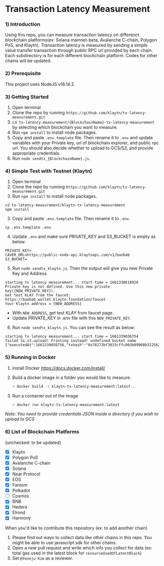 # Transaction Latency Measurement

### 1) Introduction 
Using this repo, you can measure transaction latency on differenct blockchain platforms(ex: Solana mainnet-beta, Avalanche C-chain, Polygon PoS, and Klaytn). Transaction latency is measured by sending a simple value transfer transaction through public RPC url provided by each chain. Each subdirectory is for each different blockchain platform. Codes for other chains will be updated.

### 2) Prerequisite
This project uses NodeJS v16.14.2.

### 3) Getting Started
1. Open terminal 
2. Clone the repo by running `https://github.com/klaytn/tx-latency-measurement.git`
3. `cd tx-latency-measurement/{BlockchainName}-tx-latency-measurement` by selecting which blockchain you want to measure.  
4. Run `npm install` to install node packages.
5. Copy and paste `.env.template` file. Then rename it to `.env` and update variables with your Private key, url of blockchain explorer, and public rpc url. 
You should also decide whether to upload to GCS/S3, and provide appropriate credentials.
6. Run `node sendtx_{BlockchainName}.js`. 

### 4) Simple Test with Testnet (Klaytn) 
1. Open terminal 
2. Clone the repo by running `https://github.com/klaytn/tx-latency-measurement.git`
3. Run `npm install` to install node packages. 
```
cd tx-latency-measurement/klaytn-tx-latency-measurement
npm install
```
3. Copy and paste `.env.template` file. Then rename it to `.env`. 
```shell
cp .env.template .env
```
4. Update `.env` and make sure PRIVATE_KEY and S3_BUCKET is empty as below: 
```
PRIVATE_KEY=
CAVER_URL=https://public-node-api.klaytnapi.com/v1/baobab
S3_BUCKET=
```
5. Run `node sendtx_klaytn.js`. Then the output will give you new Private Key and Address. 
```shell
starting tx latency measurement... start time = 1661338618926
Private key is not defined. Use this new private key({NEW_PRIVATE_KEY}).
Get test KLAY from the faucet: https://baobab.wallet.klaytn.foundation/faucet
Your Klaytn address = {NEW_ADDRESS}
```
-   With `NEW_ADDRESS`, get test KLAY from faucet page.
-  Update PRIVATE_KEY in .env file with this `NEW_PRIVATE_KEY`. 
6. Run `node sendtx_klaytn.js`. You can see the result as below:
```
starting tx latency measurement... start time = 1661339036754
failed to s3.upload! Printing instead! undefined bucket name
{"executedAt":1661339056756,"txhash":"0x78273bf3015cffc003b09908b322562eda5d830b455ae1c80b7a090d3b60a43b","startTime":1661339057100,"endTime":1661339059192,"chainId":1001,"latency":2092,"error":"","txFee":0.00105,"txFeeInUSD":0.00026812274999999996,"resourceUsedOfLatestBlock":38800,"numOfTxInLatestBlock":1,"pingTime":24}
```

### 5) Running in Docker

1. Install Docker https://docs.docker.com/install/

2. Build a docker image in a folder you would like to measure.
    ```bash
    > docker build -t klaytn-tx-latency-measurement:latest .
    ```

3. Run a container out of the image
    ```bash
    > docker run klaytn-tx-latency-measurement:latest
    ```

*Note: You need to provide credentials JSON inside a directory if you wish to upload to GCS*

### 6) List of Blockchain Platforms 
(unchecked: to be updated)
- [x] Klaytn
- [x] Polygon PoS
- [x] Avalanche C-chain 
- [x] Solana
- [x] Near Protocol 
- [x] EOS 
- [x] Fantom
- [x] Polkadot
- [ ] Cosmos
- [x] BNB
- [x] Hedera
- [x] Elrond
- [x] Harmony

When you'd like to contribute this repository (ex: to add another chain)
1. Please find out ways to collect data like other chains in this repo. You might be able to use javascript sdk for other chains.
2. Open a new pull request and write which info you collect for data (ex: total gas used in the latest block for `resourceUsedOfLatestBlock`)
3. Set `@Yeonju Kim` as a reviewer.
